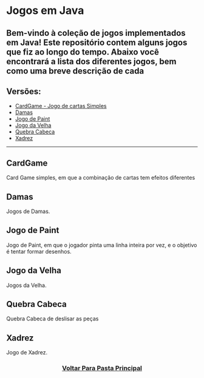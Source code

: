# Jogos em Java

Bem-vindo à coleção de jogos implementados em Java! Este repositório contem alguns jogos que fiz ao longo do tempo. Abaixo você encontrará a lista dos diferentes jogos, bem como uma breve descrição de cada
---

## Versões:

- [CardGame - Jogo de cartas Simples](CardGame)
- [Damas](Damas)
- [Jogo de Paint](JogoPaint)
- [Jogo da Velha](JogodaVelha)
- [Quebra Cabeca](QuebraCabeca)
- [Xadrez](Xadrez)

---

## CardGame<a name="CardGame"></a>

Card Game simples, em que a combinação de cartas tem efeitos diferentes

## Damas<a name="Damas"></a>

Jogos de Damas.

## Jogo de Paint <a name="Jogo de Paint"></a>

Jogo de Paint, em que o jogador pinta uma linha inteira por vez, e o objetivo é tentar formar desenhos.

## Jogo da Velha<a name="JogoVelha"></a>

Jogos da Velha.

## Quebra Cabeca<a name="QuebraCabeca"></a>

Quebra Cabeca de deslisar as peças

## Xadrez<a name="Xadrez"></a>

Jogo de Xadrez.

<H3 align="center">
<a href="https://github.com/Hilster00/Jogos">
Voltar Para Pasta Principal
</a>
</H3>

